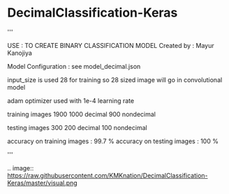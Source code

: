 # DecimalClassification-Keras

'''

USE : TO CREATE BINARY CLASSIFICATION MODEL
Created by : Mayur Kanojiya

Model Configuration :
 see model_decimal.json

input_size is used 28 for training so 28 sized image will go in convolutional model

adam optimizer used with 1e-4 learning rate

training images 1900
1000 decimal 900 nondecimal

testing images 300
200 decimal 100 nondecimal

accuracy on training images : 99.7 %
accuracy on testing images : 100 %

'''

.. image:: https://raw.githubusercontent.com/KMKnation/DecimalClassification-Keras/master/visual.png
